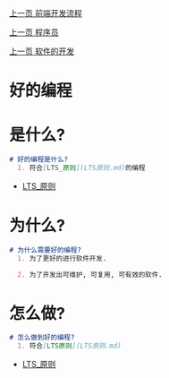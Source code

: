 [上一页 前端开发流程](前端开发流程.md)

[上一页 程序员](程序员.md)

[上一页 软件的开发](软件的开发.md)

# 好的编程

# 是什么?
``` md
# 好的编程是什么?
  1. 符合[LTS_原则](LTS原则.md)的编程
```
- [LTS_原则](LTS原则.md)

# 为什么?
``` md
# 为什么需要好的编程?
  1. 为了更好的进行软件开发.

  2. 为了开发出可维护, 可复用, 可有效的软件.
```

# 怎么做?
``` md
# 怎么做到好的编程?
  1. 符合[LTS原则](LTS原则.md)
```
- [LTS_原则](LTS原则.md)